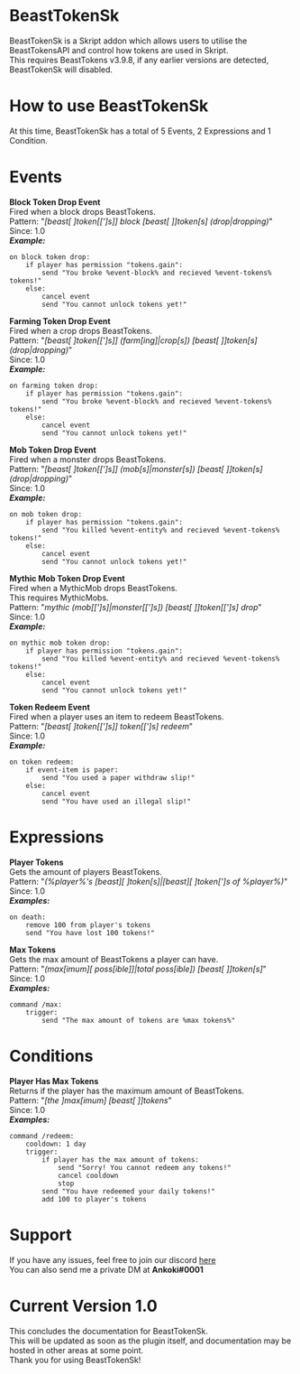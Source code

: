 # BeastTokenSk
BeastTokenSk is a Skript addon which allows users to utilise the BeastTokensAPI and control how tokens are used in Skript.  
This requires BeastTokens v3.9.8, if any earlier versions are detected, BeastTokenSk will disabled.

# How to use BeastTokenSk
At this time, BeastTokenSk has a total of 5 Events, 2 Expressions and 1 Condition.

# Events
**Block Token Drop Event**  
Fired when a block drops BeastTokens.  
Pattern: "*[beast[ ]token[[']s]] block [beast[ ]]token[s] (drop|dropping)*"   
Since: 1.0  
***Example:***
```
on block token drop:
    if player has permission "tokens.gain":
        send "You broke %event-block% and recieved %event-tokens% tokens!"
    else:
        cancel event
        send "You cannot unlock tokens yet!"
```  
  
**Farming Token Drop Event**  
Fired when a crop drops BeastTokens.  
Pattern: "*[beast[ ]token[[']s]] (farm[ing]|crop[s]) [beast[ ]]token[s] (drop|dropping)*"  
Since: 1.0  
***Example:***
```
on farming token drop:
    if player has permission "tokens.gain":
        send "You broke %event-block% and recieved %event-tokens% tokens!"
    else:
        cancel event
        send "You cannot unlock tokens yet!"
```  
  
**Mob Token Drop Event**  
Fired when a monster drops BeastTokens.  
Pattern: "*[beast[ ]token[[']s]] (mob[s]|monster[s]) [beast[ ]]token[s] (drop|dropping)*"  
Since: 1.0  
***Example:***
```
on mob token drop:
    if player has permission "tokens.gain":
        send "You killed %event-entity% and recieved %event-tokens% tokens!" 
    else:
        cancel event
        send "You cannot unlock tokens yet!"
```  
  
**Mythic Mob Token Drop Event**  
Fired when a MythicMob drops BeastTokens.  
This requires MythicMobs.  
Pattern: "*mythic (mob[[']s]|monster[[']s]) [beast[ ]]token[[']s] drop*"  
Since: 1.0  
***Example:***  
```
on mythic mob token drop:
    if player has permission "tokens.gain":
        send "You killed %event-entity% and recieved %event-tokens% tokens!"  
    else:
        cancel event
        send "You cannot unlock tokens yet!"
```  
  
**Token Redeem Event**  
Fired when a player uses an item to redeem BeastTokens.  
Pattern: "*[beast[ ]token[[']s]] token[[']s] redeem*"  
Since: 1.0  
***Example:***  
```
on token redeem:
    if event-item is paper:
        send "You used a paper withdraw slip!"
    else:
        cancel event
        send "You have used an illegal slip!"
```  
  
# Expressions  
**Player Tokens**  
Gets the amount of players BeastTokens.  
Pattern: "*(%player%'s [beast][ ]token[s]|[beast][ ]token[']s of %player%)*"  
Since: 1.0  
***Examples:***  
```
on death:
    remove 100 from player's tokens
    send "You have lost 100 tokens!"
```  
  
**Max Tokens**  
Gets the max amount of BeastTokens a player can have.  
Pattern: "*(max[imum][ poss[ible]]|total poss[ible]) [beast[ ]]token[s]*"  
Since: 1.0  
***Examples:***  
```
command /max:
    trigger:
        send "The max amount of tokens are %max tokens%"
```  
  
# Conditions  
**Player Has Max Tokens**  
Returns if the player has the maximum amount of BeastTokens.  
Pattern: "*[the ]max[imum] [beast[ ]]tokens*"  
Since: 1.0  
***Examples:***  
```
command /redeem:
    cooldown: 1 day
    trigger:
        if player has the max amount of tokens:
            send "Sorry! You cannot redeem any tokens!"
            cancel cooldown
            stop
        send "You have redeemed your daily tokens!"
        add 100 to player's tokens
```  
# Support  
If you have any issues, feel free to join our discord [here](discord.com/invite/aCDNj8s)  
You can also send me a private DM at **Ankoki#0001**
# Current Version 1.0  
This concludes the documentation for BeastTokenSk.  
This will be updated as soon as the plugin itself, and documentation may be hosted in other areas at some point.  
Thank you for using BeastTokenSk!
